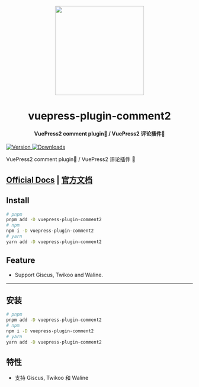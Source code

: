 <!-- markdownlint-disable -->
<p align="center">
  <img width="240" src="https://plugin-comment2.vuejs.press/logo.svg" style="text-align: center;">
</p>
<h1 align="center">vuepress-plugin-comment2</h1>
<h4 align="center">VuePress2 comment plugin💬 / VuePress2 评论插件💬</h4>

[![Version](https://img.shields.io/npm/v/vuepress-plugin-comment2.svg?style=flat-square&logo=npm) ![Downloads](https://img.shields.io/npm/dm/vuepress-plugin-comment2.svg?style=flat-square&logo=npm)](https://www.npmjs.com/package/vuepress-plugin-comment2)

<!-- markdownlint-restore -->

VuePress2 comment plugin💬 / VuePress2 评论插件 💬

## [Official Docs](https://plugin-comment2.vuejs.press/) | [官方文档](https://plugin-comment2.vuejs.press/zh/)

## Install

```bash
# pnpm
pnpm add -D vuepress-plugin-comment2
# npm
npm i -D vuepress-plugin-comment2
# yarn
yarn add -D vuepress-plugin-comment2
```

## Feature

- Support Giscus, Twikoo and Waline.

---

## 安装

```bash
# pnpm
pnpm add -D vuepress-plugin-comment2
# npm
npm i -D vuepress-plugin-comment2
# yarn
yarn add -D vuepress-plugin-comment2
```

## 特性

- 支持 Giscus, Twikoo 和 Waline
